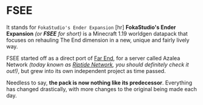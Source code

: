 # FSEE

It stands for `FokaStudio's Ender Expansion`
[hr]
**FokaStudio's Ender Expansion** *(or **FSEE** for short)* is a Minecraft 1.19 worldgen datapack that focuses on rehauling The End dimension in a new, unique and fairly lively way.

FSEE started off as a direct port of [Far End](https://www.planetminecraft.com/data-pack/far-end-ender-expansion-datapack-v0-1/), for a server called Azalea Network *(today known as [Riptide Network](https://info.riptide-mc.network/), you should definitely check it out!)*, but grew into its own independent project as time passed.

Needless to say, **the pack is now nothing like its predecessor**. Everything has changed drastically, with more changes to the original being made each day.
